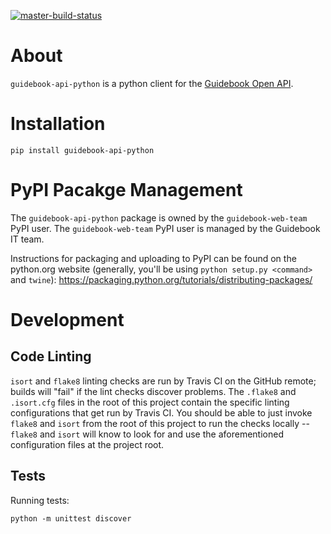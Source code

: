 [![master-build-status](https://api.travis-ci.org/Guidebook/guidebook-api-python.svg?branch=master)](https://travis-ci.org/Guidebook/guidebook-api-python)

# About

`guidebook-api-python` is a python client for the [Guidebook Open API](https://developer.guidebook.com/).

# Installation

`pip install guidebook-api-python`

# PyPI Pacakge Management

The `guidebook-api-python` package is owned by the `guidebook-web-team` PyPI user. The `guidebook-web-team` PyPI user is managed by the Guidebook IT team.

Instructions for packaging and uploading to PyPI can be found on the python.org website (generally, you'll be using `python setup.py <command>` and `twine`): https://packaging.python.org/tutorials/distributing-packages/

# Development

## Code Linting

`isort` and `flake8` linting checks are run by Travis CI on the GitHub remote; builds will "fail" if the lint checks discover problems. The `.flake8` and `.isort.cfg` files in the root of this project contain the specific linting configurations that get run by Travis CI. You should be able to just invoke `flake8` and `isort` from the root of this project to run the checks locally -- `flake8` and `isort` will know to look for and use the aforementioned configuration files at the project root.

## Tests

Running tests:

```
python -m unittest discover
```
